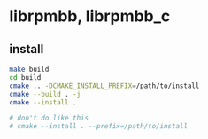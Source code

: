 # librpmbb, librpmbb_c
## install
```bash
make build
cd build
cmake .. -DCMAKE_INSTALL_PREFIX=/path/to/install
cmake --build . -j
cmake --install .

# don't do like this
# cmake --install . --prefix=/path/to/install
```
